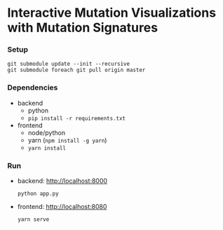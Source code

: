 # Interactive Mutation Visualizations with Mutation Signatures

### Setup
```
git submodule update --init --recursive
git submodule foreach git pull origin master
```

### Dependencies
- backend
  - python
  - `pip install -r requirements.txt`
- frontend
  - node/python
  - yarn (`npm install -g yarn`)
  - `yarn install`

### Run
- backend: [http://localhost:8000](http://localhost:8000)
  ```
  python app.py
  ```
- frontend: [http://localhost:8080](http://localhost:8080)
  ```
  yarn serve
  ```
